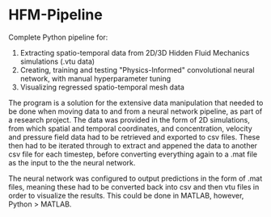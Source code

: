 # HFM-Pipeline
Complete Python pipeline for:
  1. Extracting spatio-temporal data from 2D/3D Hidden Fluid Mechanics simulations (.vtu data)
  2. Creating, training and testing "Physics-Informed" convolutional neural network, with manual hyperparameter tuning
  3. Visualizing regressed spatio-temporal mesh data

The program is a solution for the extensive data manipulation that needed to be done when moving data to and from a neural network pipeline, as part of a research project. The data was provided in the form of 2D simulations, from which spatial and temporal coordinates, and concentration, velocity and pressure field data had to be retrieved and exported to csv files. These then had to be iterated through to extract and appened the data to another csv file for each timestep, before converting everything again to a .mat file as the input to the the neural network.

The neural network was configured to output predictions in the form of .mat files, meaning these had to be converted back into csv and then vtu files in order to visualize the results. This could be done in MATLAB, however, Python > MATLAB.